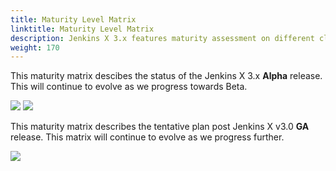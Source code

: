 ```yaml
---
title: Maturity Level Matrix
linktitle: Maturity Level Matrix 
description: Jenkins X 3.x features maturity assessment on different cloud providers
weight: 170
---
```


<script src="node_modules/medium-zoom/dist/medium-zoom.min.js"></script>

This maturity matrix descibes the status of the Jenkins X 3.x __Alpha__ release.  This will continue to evolve as we progress towards Beta.

<img class="data-zoomable" src="/images/v3/jx-v3alpha-maturity-matrix.png">

<img class="data-zoomable" src="/images/v3/jx-v3alpha-color-rep.png">

<br />

This maturity matrix describes the tentative plan post Jenkins X v3.0 __GA__ release. This matrix will continue to evolve as we progress further.

<img class="data-zoomable" src="/images/v3/jx-v3ga-maturity-matrix.png">

<script src="static/apidocs/zoom.js"></script>
